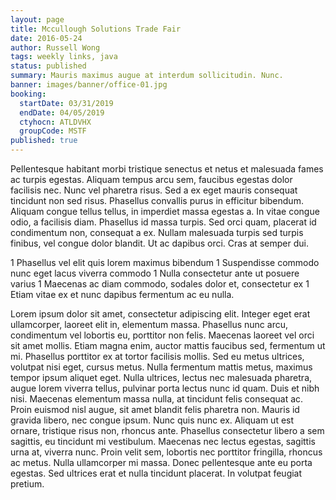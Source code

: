 ```yaml
---
layout: page
title: Mccullough Solutions Trade Fair
date: 2016-05-24
author: Russell Wong
tags: weekly links, java
status: published
summary: Mauris maximus augue at interdum sollicitudin. Nunc.
banner: images/banner/office-01.jpg
booking:
  startDate: 03/31/2019
  endDate: 04/05/2019
  ctyhocn: ATLDVHX
  groupCode: MSTF
published: true
---
```

Pellentesque habitant morbi tristique senectus et netus et malesuada fames ac turpis egestas. Aliquam tempus arcu sem, faucibus egestas dolor facilisis nec. Nunc vel pharetra risus. Sed a ex eget mauris consequat tincidunt non sed risus. Phasellus convallis purus in efficitur bibendum. Aliquam congue tellus tellus, in imperdiet massa egestas a. In vitae congue odio, a facilisis diam. Phasellus id massa turpis. Sed orci quam, placerat id condimentum non, consequat a ex. Nullam malesuada turpis sed turpis finibus, vel congue dolor blandit. Ut ac dapibus orci. Cras at semper dui.

1 Phasellus vel elit quis lorem maximus bibendum
1 Suspendisse commodo nunc eget lacus viverra commodo
1 Nulla consectetur ante ut posuere varius
1 Maecenas ac diam commodo, sodales dolor et, consectetur ex
1 Etiam vitae ex et nunc dapibus fermentum ac eu nulla.

Lorem ipsum dolor sit amet, consectetur adipiscing elit. Integer eget erat ullamcorper, laoreet elit in, elementum massa. Phasellus nunc arcu, condimentum vel lobortis eu, porttitor non felis. Maecenas laoreet vel orci sit amet mollis. Etiam magna enim, auctor mattis faucibus sed, fermentum ut mi. Phasellus porttitor ex at tortor facilisis mollis. Sed eu metus ultrices, volutpat nisi eget, cursus metus. Nulla fermentum mattis metus, maximus tempor ipsum aliquet eget. Nulla ultrices, lectus nec malesuada pharetra, augue lorem viverra tellus, pulvinar porta lectus nunc id quam.
Duis et nibh nisi. Maecenas elementum massa nulla, at tincidunt felis consequat ac. Proin euismod nisl augue, sit amet blandit felis pharetra non. Mauris id gravida libero, nec congue ipsum. Nunc quis nunc ex. Aliquam ut est ornare, tristique risus non, rhoncus ante. Phasellus consectetur libero a sem sagittis, eu tincidunt mi vestibulum. Maecenas nec lectus egestas, sagittis urna at, viverra nunc. Proin velit sem, lobortis nec porttitor fringilla, rhoncus ac metus. Nulla ullamcorper mi massa. Donec pellentesque ante eu porta egestas. Sed ultrices erat et nulla tincidunt placerat. In volutpat feugiat pretium.
